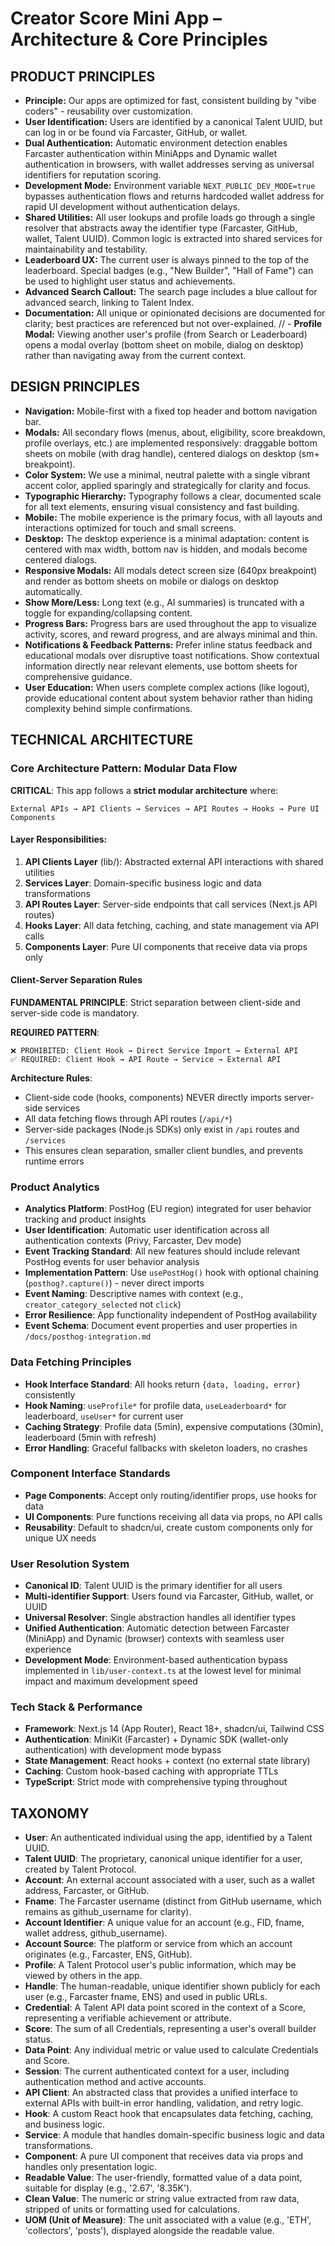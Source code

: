 # Creator Score Mini App – Architecture & Core Principles

## PRODUCT PRINCIPLES

- **Principle:** Our apps are optimized for fast, consistent building by "vibe coders" - reusability over customization.
- **User Identification:** Users are identified by a canonical Talent UUID, but can log in or be found via Farcaster, GitHub, or wallet.
- **Dual Authentication:** Automatic environment detection enables Farcaster authentication within MiniApps and Dynamic wallet authentication in browsers, with wallet addresses serving as universal identifiers for reputation scoring.
- **Development Mode:** Environment variable `NEXT_PUBLIC_DEV_MODE=true` bypasses authentication flows and returns hardcoded wallet address for rapid UI development without authentication delays.
- **Shared Utilities:** All user lookups and profile loads go through a single resolver that abstracts away the identifier type (Farcaster, GitHub, wallet, Talent UUID). Common logic is extracted into shared services for maintainability and testability.
- **Leaderboard UX:** The current user is always pinned to the top of the leaderboard. Special badges (e.g., "New Builder", "Hall of Fame") can be used to highlight user status and achievements.
- **Advanced Search Callout:** The search page includes a blue callout for advanced search, linking to Talent Index.
- **Documentation:** All unique or opinionated decisions are documented for clarity; best practices are referenced but not over-explained.
// - **Profile Modal:** Viewing another user's profile (from Search or Leaderboard) opens a modal overlay (bottom sheet on mobile, dialog on desktop) rather than navigating away from the current context.

## DESIGN PRINCIPLES

- **Navigation:** Mobile-first with a fixed top header and bottom navigation bar. 
- **Modals:** All secondary flows (menus, about, eligibility, score breakdown, profile overlays, etc.) are implemented responsively: draggable bottom sheets on mobile (with drag handle), centered dialogs on desktop (sm+ breakpoint).
- **Color System:** We use a minimal, neutral palette with a single vibrant accent color, applied sparingly and strategically for clarity and focus.
- **Typographic Hierarchy:** Typography follows a clear, documented scale for all text elements, ensuring visual consistency and fast building.
- **Mobile:** The mobile experience is the primary focus, with all layouts and interactions optimized for touch and small screens.
- **Desktop:** The desktop experience is a minimal adaptation: content is centered with max width, bottom nav is hidden, and modals become centered dialogs.
- **Responsive Modals:** All modals detect screen size (640px breakpoint) and render as bottom sheets on mobile or dialogs on desktop automatically.
- **Show More/Less:** Long text (e.g., AI summaries) is truncated with a toggle for expanding/collapsing content.
- **Progress Bars:** Progress bars are used throughout the app to visualize activity, scores, and reward progress, and are always minimal and thin.
- **Notifications & Feedback Patterns:** Prefer inline status feedback and educational modals over disruptive toast notifications. Show contextual information directly near relevant elements, use bottom sheets for comprehensive guidance.
- **User Education:** When users complete complex actions (like logout), provide educational content about system behavior rather than hiding complexity behind simple confirmations.

## TECHNICAL ARCHITECTURE

### Core Architecture Pattern: Modular Data Flow

**CRITICAL**: This app follows a **strict modular architecture** where:

```
External APIs → API Clients → Services → API Routes → Hooks → Pure UI Components
```

#### Layer Responsibilities:
1. **API Clients Layer** (lib/): Abstracted external API interactions with shared utilities
2. **Services Layer**: Domain-specific business logic and data transformations
3. **API Routes Layer**: Server-side endpoints that call services (Next.js API routes)
4. **Hooks Layer**: All data fetching, caching, and state management via API calls
5. **Components Layer**: Pure UI components that receive data via props only

#### Client-Server Separation Rules

**FUNDAMENTAL PRINCIPLE**: Strict separation between client-side and server-side code is mandatory.

**REQUIRED PATTERN**:
```
❌ PROHIBITED: Client Hook → Direct Service Import → External API
✅ REQUIRED: Client Hook → API Route → Service → External API
```

**Architecture Rules**:
- Client-side code (hooks, components) NEVER directly imports server-side services
- All data fetching flows through API routes (`/api/*`)
- Server-side packages (Node.js SDKs) only exist in `/api` routes and `/services`
- This ensures clean separation, smaller client bundles, and prevents runtime errors

### Product Analytics

- **Analytics Platform**: PostHog (EU region) integrated for user behavior tracking and product insights
- **User Identification**: Automatic user identification across all authentication contexts (Privy, Farcaster, Dev mode)
- **Event Tracking Standard**: All new features should include relevant PostHog events for user behavior analysis
- **Implementation Pattern**: Use `usePostHog()` hook with optional chaining (`posthog?.capture()`) - never direct imports
- **Event Naming**: Descriptive names with context (e.g., `creator_category_selected` not `click`)
- **Error Resilience**: App functionality independent of PostHog availability
- **Event Schema**: Document event properties and user properties in `/docs/posthog-integration.md`

### Data Fetching Principles

- **Hook Interface Standard**: All hooks return `{data, loading, error}` consistently
- **Hook Naming**: `useProfile*` for profile data, `useLeaderboard*` for leaderboard, `useUser*` for current user
- **Caching Strategy**: Profile data (5min), expensive computations (30min), leaderboard (5min with refresh)
- **Error Handling**: Graceful fallbacks with skeleton loaders, no crashes

### Component Interface Standards

- **Page Components**: Accept only routing/identifier props, use hooks for data
- **UI Components**: Pure functions receiving all data via props, no API calls
- **Reusability**: Default to shadcn/ui, create custom components only for unique UX needs

### User Resolution System

- **Canonical ID**: Talent UUID is the primary identifier for all users
- **Multi-identifier Support**: Users found via Farcaster, GitHub, wallet, or UUID
- **Universal Resolver**: Single abstraction handles all identifier types
- **Unified Authentication**: Automatic detection between Farcaster (MiniApp) and Dynamic (browser) contexts with seamless user experience
- **Development Mode**: Environment-based authentication bypass implemented in `lib/user-context.ts` at the lowest level for minimal impact and maximum development speed

### Tech Stack & Performance

- **Framework**: Next.js 14 (App Router), React 18+, shadcn/ui, Tailwind CSS
- **Authentication**: MiniKit (Farcaster) + Dynamic SDK (wallet-only authentication) with development mode bypass
- **State Management**: React hooks + context (no external state library)
- **Caching**: Custom hook-based caching with appropriate TTLs
- **TypeScript**: Strict mode with comprehensive typing throughout

## TAXONOMY

- **User**: An authenticated individual using the app, identified by a Talent UUID.
- **Talent UUID**: The proprietary, canonical unique identifier for a user, created by Talent Protocol.
- **Account**: An external account associated with a user, such as a wallet address, Farcaster, or GitHub.
- **Fname**: The Farcaster username (distinct from GitHub username, which remains as github_username for clarity).
- **Account Identifier**: A unique value for an account (e.g., FID, fname, wallet address, github_username).
- **Account Source**: The platform or service from which an account originates (e.g., Farcaster, ENS, GitHub).
- **Profile**: A Talent Protocol user's public information, which may be viewed by others in the app.
- **Handle**: The human-readable, unique identifier shown publicly for each user (e.g., Farcaster fname, ENS) and used in public URLs.
- **Credential**: A Talent API data point scored in the context of a Score, representing a verifiable achievement or attribute.
- **Score**: The sum of all Credentials, representing a user's overall builder status.
- **Data Point**: Any individual metric or value used to calculate Credentials and Score.
- **Session**: The current authenticated context for a user, including authentication method and active accounts.
- **API Client**: An abstracted class that provides a unified interface to external APIs with built-in error handling, validation, and retry logic.
- **Hook**: A custom React hook that encapsulates data fetching, caching, and business logic.
- **Service**: A module that handles domain-specific business logic and data transformations.
- **Component**: A pure UI component that receives data via props and handles only presentation logic.
- **Readable Value**: The user-friendly, formatted value of a data point, suitable for display (e.g., '2.67', '8.35K').
- **Clean Value**: The numeric or string value extracted from raw data, stripped of units or formatting used for calculations.
- **UOM (Unit of Measure)**: The unit associated with a value (e.g., 'ETH', 'collectors', 'posts'), displayed alongside the readable value. 